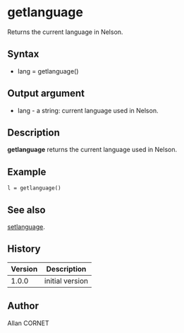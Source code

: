 

# getlanguage

Returns the current language in Nelson.

## Syntax

- lang = getlanguage()

## Output argument

 - lang - a string: current language used in Nelson.

## Description


  <p><b>getlanguage</b> returns the current language used in Nelson.</p>


## Example

```Nelson
l = getlanguage()
```

## See also

[setlanguage](setlanguage.md).
## History

|Version|Description|
|------|------|
|1.0.0|initial version|


## Author

Allan CORNET



